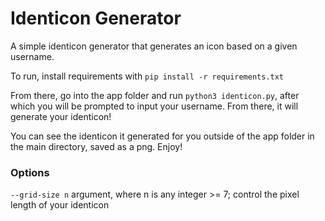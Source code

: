 # Identicon Generator
A simple identicon generator that generates an icon based on a given username.

To run, install requirements with `pip install -r requirements.txt`

From there, go into the app folder and run `python3 identicon.py`, after which you will be prompted to input your username. From there, it will generate your identicon!

You can see the identicon it generated for you outside of the app folder in the main directory, saved as a png. Enjoy!

### Options
`--grid-size n` argument, where n is any integer >= 7; control the pixel length of your identicon
